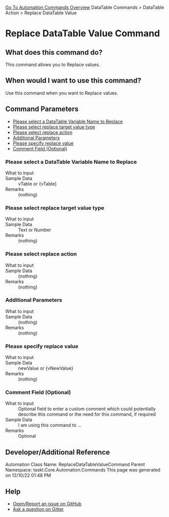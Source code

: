 <!--TITLE: Replace DataTable Value Command -->
<!-- SUBTITLE: a command in the DataTable Commands group. -->
[Go To Automation Commands Overview](/automation-commands.md)
DataTable Commands &gt; DataTable Action &gt; Replace DataTable Value


# Replace DataTable Value Command


## What does this command do?
This command allows you to Replace values.


## When would I want to use this command?
Use this command when you want to Replace values.


## Command Parameters
- [Please select a DataTable Variable Name to Replace](#param_0)
- [Please select replace target value type](#param_1)
- [Please select replace action](#param_2)
- [Additional Parameters](#param_3)
- [Please specify replace value](#param_4)
- [Comment Field (Optional)](#param_5)


<a id="param_0"></a>
### Please select a DataTable Variable Name to Replace


<dl>
<dt>What to input</dt><dd></dd>
<dt>Sample Data</dt><dd>vTable or {vTable}</dd>
<dt>Remarks</dt><dd>(nothing)</dd>
</dl>




<a id="param_1"></a>
### Please select replace target value type


<dl>
<dt>What to input</dt><dd></dd>
<dt>Sample Data</dt><dd>Text or Number</dd>
<dt>Remarks</dt><dd>(nothing)</dd>
</dl>




<a id="param_2"></a>
### Please select replace action


<dl>
<dt>What to input</dt><dd></dd>
<dt>Sample Data</dt><dd>(nothing)</dd>
<dt>Remarks</dt><dd>(nothing)</dd>
</dl>




<a id="param_3"></a>
### Additional Parameters


<dl>
<dt>What to input</dt><dd></dd>
<dt>Sample Data</dt><dd>(nothing)</dd>
<dt>Remarks</dt><dd>(nothing)</dd>
</dl>




<a id="param_4"></a>
### Please specify replace value


<dl>
<dt>What to input</dt><dd></dd>
<dt>Sample Data</dt><dd>newValue or {vNewValue}</dd>
<dt>Remarks</dt><dd>(nothing)</dd>
</dl>




<a id="param_5"></a>
### Comment Field (Optional)


<dl>
<dt>What to input</dt><dd>Optional field to enter a custom comment which could potentially describe this command or the need for this command, if required</dd>
<dt>Sample Data</dt><dd>I am using this command to ...</dd>
<dt>Remarks</dt><dd>Optional</dd>
</dl>




## Developer/Additional Reference
Automation Class Name: ReplaceDataTableValueCommand
Parent Namespace: taskt.Core.Automation.Commands
This page was generated on 12/10/22 01:48 PM


## Help
- [Open/Report an issue on GitHub](https://github.com/rcktrncn/taskt/issues/new)
- [Ask a question on Gitter](https://gitter.im/taskt-rpa/Lobby)

